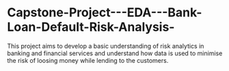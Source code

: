 # Capstone-Project---EDA---Bank-Loan-Default-Risk-Analysis-
This project aims to develop a basic understanding of risk analytics in banking and financial services and understand how data is used to minimise the risk of loosing money while lending to the customers.
